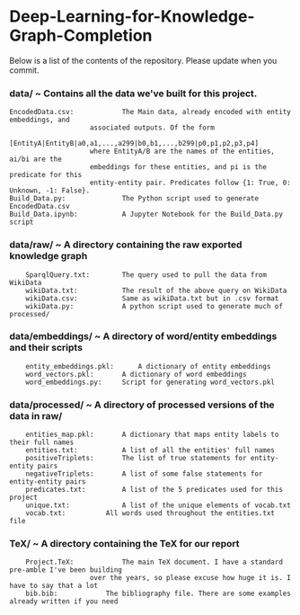 # Deep-Learning-for-Knowledge-Graph-Completion


Below is a list of the contents of the repository. Please update when you commit.
###  data/ ~ Contains all the data we've built for this project. 
	EncodedData.csv:			The Main data, already encoded with entity embeddings, and 
						associated outputs. Of the form 
						[EntityA|EntityB|a0,a1,...,a299|b0,b1,...,b299|p0,p1,p2,p3,p4]
						where EntityA/B are the names of the entities, ai/bi are the 
						embeddings for these entities, and pi is the predicate for this
						entity-entity pair. Predicates follow {1: True, 0: Unknown, -1: False}.
	Build_Data.py:	  			The Python script used to generate EncodedData.csv
	Build_Data.ipynb: 			A Jupyter Notebook for the Build_Data.py script

###		data/raw/ ~ A directory containing the raw exported knowledge graph
		SparqlQuery.txt:		The query used to pull the data from WikiData
		wikiData.txt:			The result of the above query on WikiData
		wikiData.csv:			Same as wikiData.txt but in .csv format
		wikiData.py:			A python script used to generate much of processed/

### 	data/embeddings/ ~ A directory of word/entity embeddings and their scripts
		entity_embeddings.pkl:  	A dictionary of entity embeddings
		word_vectors.pkl:		A dictionary of word embeddings
		word_embeddings.py:		Script for generating word_vectors.pkl

###		data/processed/ ~ A directory of processed versions of the data in raw/
		entities_map.pkl:		A dictionary that maps entity labels to their full names
		entities.txt:			A list of all the entities' full names
		positiveTriplets: 		The list of true statements for entity-entity pairs
		negativeTriplets:		A list of some false statements for entity-entity pairs
		predicates.txt: 		A list of the 5 predicates used for this project
		unique.txt: 			A list of the unique elements of vocab.txt
		vocab.txt: 			All words used throughout the entities.txt file

### 	TeX/ ~ A directory containing the TeX for our report
		Project.TeX:  			The main TeX document. I have a standard pre-amble I've been building 
						over the years, so please excuse how huge it is. I have to say that a lot
		bib.bib:			The bibliography file. There are some examples already written if you need

